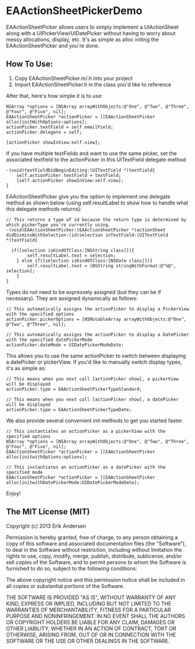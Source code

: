 EAActionSheetPickerDemo
=======================

EAActionSheetPicker allows users to simply implement a UIActionSheet along with a UIPickerView/UIDatePicker without having to worry about messy allocations, display, etc. It's as simple as alloc initing the EAActionSheetPicker and you're done.

How To Use:
-----------

1. Copy EAActionSheetPicker.m/.h into your project
2. Import EAActionSheetPicker.h in the class you'd like to reference

After that, here's how simple it is to use:

    NSArray *options = [NSArray arrayWithObjects:@"One", @"Two", @"Three", @"Four", @"Five", nil];
    EAActionSheetPicker *actionPicker = [[EAActionSheetPicker alloc]initWithOptions:options];
    actionPicker.textField = self.emailField;
    actionPicker.delegate = self;

    [actionPicker showInView:self.view];
    
If you have multiple textFields and want to use the same picker, set the associated textfield to the actionPicker in this UITextField delegate method

    -(void)textFieldDidBeginEditing:(UITextField *)textField{
        self.actionPicker.textField = textField;
        [self.actionPicker showInView:self.view];
    }
    
EAActionSheetPicker give you the option to implement one delegate method as shown below (using self.resultLabel to show how to handle what this delegate methods returns):

    // This returns a type of id because the return type is determined by which pickerType you're currently using. 
    -(void)EAActionSheetPicker:(EAActionSheetPicker *)actionSheet didDismissWithSelection:(id)selection inTextField:(UITextField *)textField{
    
      if([selection isKindOfClass:[NSString class]]){
            self.resultLabel.text = selection;
        } else if([selection isKindOfClass:[NSDate class]]){
            self.resultLabel.text = [NSString stringWithFormat:@"%@", selection];
        }
    }

Types do not need to be expressely assigned (but they can be if necessary). They are assigned dynamically as follows:

    // This automatically assigns the actionPicker to display a PickerView with the specified options
    actionPicker.pickerOptions = [NSMutableArray arrayWithObjects:@"One", @"Two", @"Three", nil];
    
    // This automatically assigns the actionPicker to display a DatePicker with the specified datePickerMode
    actionPicker.dateMode = UIDatePickerModeDate;
    
This allows you to use the same actionPicker to switch between displaying a datePicker or pickerView. If you'd like to manually switch display types, it's as simple as:
    
    // This means when you next call [actionPicker show], a pickerView will be displayed
    actionPicker.type = EAActionSheetPickerTypeStandard;
    
    // This means when you next call [actionPicker show], a datePicker will be displayed
    actionPicker.type = EAActionSheetPickerTypeDate;
    
We also provide several convenient init methods to get you started faster.

    // This instantiates an actionPicker as a pickerView with the specified options
    NSArray *options = [NSArray arrayWithObjects:@"One", @"Two", @"Three", @"Four", @"Five", nil];
    EAActionSheetPicker *actionPicker = [[EAActionSheetPicker alloc]initwithOptions:options];
    
    // This instantiates an actionPicker as a datePicker with the specified mode
    EAActionSheetPicker *actionPicker = [[EAActionSheetPicker alloc]initwithDatePickerMode:UIDatePickerModeDate];
    
Enjoy!
    

The MIT License (MIT)
---------------------

Copyright (c) 2013 Erik Andersen

Permission is hereby granted, free of charge, to any person obtaining a copy
of this software and associated documentation files (the "Software"), to deal
in the Software without restriction, including without limitation the rights
to use, copy, modify, merge, publish, distribute, sublicense, and/or sell
copies of the Software, and to permit persons to whom the Software is
furnished to do so, subject to the following conditions:

The above copyright notice and this permission notice shall be included in
all copies or substantial portions of the Software.

THE SOFTWARE IS PROVIDED "AS IS", WITHOUT WARRANTY OF ANY KIND, EXPRESS OR
IMPLIED, INCLUDING BUT NOT LIMITED TO THE WARRANTIES OF MERCHANTABILITY,
FITNESS FOR A PARTICULAR PURPOSE AND NONINFRINGEMENT. IN NO EVENT SHALL THE
AUTHORS OR COPYRIGHT HOLDERS BE LIABLE FOR ANY CLAIM, DAMAGES OR OTHER
LIABILITY, WHETHER IN AN ACTION OF CONTRACT, TORT OR OTHERWISE, ARISING FROM,
OUT OF OR IN CONNECTION WITH THE SOFTWARE OR THE USE OR OTHER DEALINGS IN
THE SOFTWARE.
